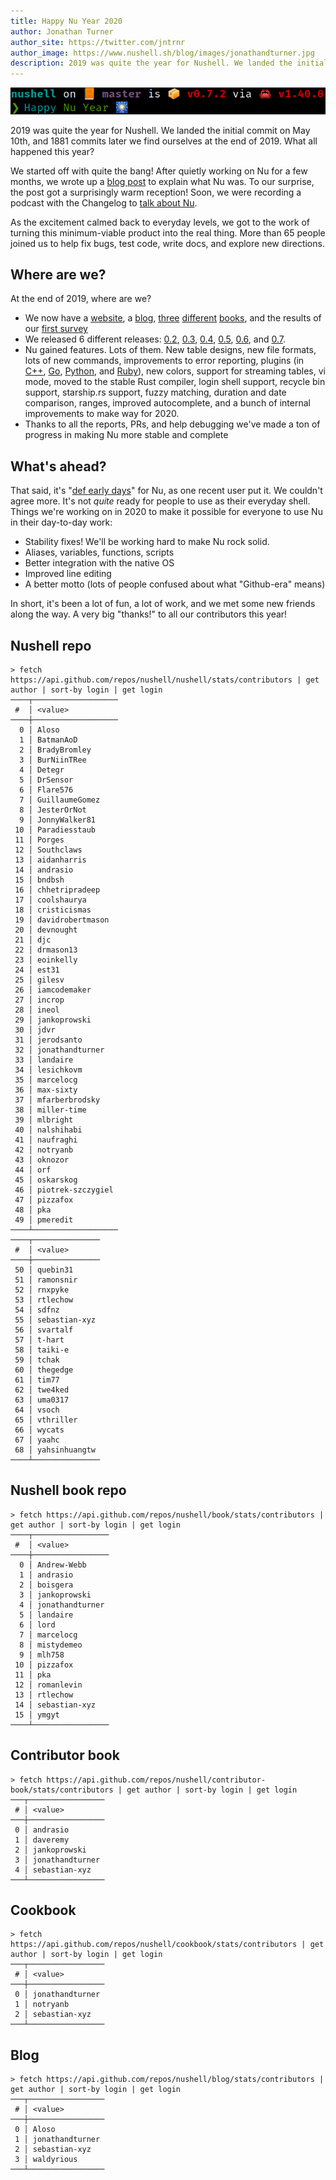 ```yaml
---
title: Happy Nu Year 2020
author: Jonathan Turner
author_site: https://twitter.com/jntrnr
author_image: https://www.nushell.sh/blog/images/jonathandturner.jpg
description: 2019 was quite the year for Nushell. We landed the initial commit on May 10th, and 1881 commits later we find ourselves at the end of 2019. What all happened this year?
---
```


![Happy Nu Year!](/assets/images/happy_nu_year_2020.png)

2019 was quite the year for Nushell. We landed the initial commit on May 10th, and 1881 commits later we find ourselves at the end of 2019. What all happened this year?

We started off with quite the bang! After quietly working on Nu for a few months, we wrote up a [blog post](https://www.nushell.sh/blog/2019-08-23-introducing-nushell) to explain what Nu was. To our surprise, the post got a surprisingly warm reception! Soon, we were recording a podcast with the Changelog to [talk about Nu](https://changelog.com/podcast/363).

As the excitement calmed back to everyday levels, we got to the work of turning this minimum-viable product into the real thing. More than 65 people joined us to help fix bugs, test code, write docs, and explore new directions.

## Where are we?

At the end of 2019, where are we?

- We now have a [website](https://nushell.sh), a [blog](https://www.nushell.sh/blog), [three](https://www.nushell.sh/book/) [different](https://www.nushell.sh/contributor-book/) [books](https://www.nushell.sh/cookbook/), and the results of our [first survey](https://www.nushell.sh/blog/2019-11-23-nushell-survey-results)
- We released 6 different releases: [0.2](https://www.nushell.sh/blog/2019-08-23-introducing-nushell), [0.3](https://www.nushell.sh/blog/2019-09-24-nushell_0_3_0), [0.4](https://www.nushell.sh/blog/2019-10-15-nushell-0_4_0), [0.5](https://www.nushell.sh/blog/2019-11-05-nushell-0_5_0), [0.6](https://www.nushell.sh/blog/2019-11-26-nushell-0_6_0), and [0.7](https://www.nushell.sh/blog/2019-12-18-nushell-0_7_0).
- Nu gained features. Lots of them. New table designs, new file formats, lots of new commands, improvements to error reporting, plugins (in [C++](https://github.com/lefticus/nu_plugin_calc), [Go](https://vsoch.github.io/2019/nushell-plugin-golang/), [Python](https://github.com/vsoch/nushell-plugin-python), and [Ruby](https://github.com/andrasio/nu-plugin/tree/master/examples)), new colors, support for streaming tables, vi mode, moved to the stable Rust compiler, login shell support, recycle bin support, starship.rs support, fuzzy matching, duration and date comparison, ranges, improved autocomplete, and a bunch of internal improvements to make way for 2020.
- Thanks to all the reports, PRs, and help debugging we've made a ton of progress in making Nu more stable and complete

## What's ahead?

That said, it's "[def early days](https://twitter.com/yoshuawuyts/status/1210367651354161152?s=20)" for Nu, as one recent user put it. We couldn't agree more. It's not _quite_ ready for people to use as their everyday shell. Things we're working on in 2020 to make it possible for everyone to use Nu in their day-to-day work:

- Stability fixes! We'll be working hard to make Nu rock solid.
- Aliases, variables, functions, scripts
- Better integration with the native OS
- Improved line editing
- A better motto (lots of people confused about what "Github-era" means)

In short, it's been a lot of fun, a lot of work, and we met some new friends along the way. A very big "thanks!" to all our contributors this year!

## Nushell repo

```nushell
> fetch https://api.github.com/repos/nushell/nushell/stats/contributors | get author | sort-by login | get login
────┬───────────────────
 #  │ <value>
────┼───────────────────
  0 │ Aloso
  1 │ BatmanAoD
  2 │ BradyBromley
  3 │ BurNiinTRee
  4 │ Detegr
  5 │ DrSensor
  6 │ Flare576
  7 │ GuillaumeGomez
  8 │ JesterOrNot
  9 │ JonnyWalker81
 10 │ Paradiesstaub
 11 │ Porges
 12 │ Southclaws
 13 │ aidanharris
 14 │ andrasio
 15 │ bndbsh
 16 │ chhetripradeep
 17 │ coolshaurya
 18 │ cristicismas
 19 │ davidrobertmason
 20 │ devnought
 21 │ djc
 22 │ drmason13
 23 │ eoinkelly
 24 │ est31
 25 │ gilesv
 26 │ iamcodemaker
 27 │ incrop
 28 │ ineol
 29 │ jankoprowski
 30 │ jdvr
 31 │ jerodsanto
 32 │ jonathandturner
 33 │ landaire
 34 │ lesichkovm
 35 │ marcelocg
 36 │ max-sixty
 37 │ mfarberbrodsky
 38 │ miller-time
 39 │ mlbright
 40 │ nalshihabi
 41 │ naufraghi
 42 │ notryanb
 43 │ oknozor
 44 │ orf
 45 │ oskarskog
 46 │ piotrek-szczygiel
 47 │ pizzafox
 48 │ pka
 49 │ pmeredit
────┴───────────────────
────┬───────────────
 #  │ <value>
────┼───────────────
 50 │ quebin31
 51 │ ramonsnir
 52 │ rnxpyke
 53 │ rtlechow
 54 │ sdfnz
 55 │ sebastian-xyz
 56 │ svartalf
 57 │ t-hart
 58 │ taiki-e
 59 │ tchak
 60 │ thegedge
 61 │ tim77
 62 │ twe4ked
 63 │ uma0317
 64 │ vsoch
 65 │ vthriller
 66 │ wycats
 67 │ yaahc
 68 │ yahsinhuangtw
────┴───────────────
```

## Nushell book repo

```nushell
> fetch https://api.github.com/repos/nushell/book/stats/contributors | get author | sort-by login | get login
────┬─────────────────
 #  │ <value>
────┼─────────────────
  0 │ Andrew-Webb
  1 │ andrasio
  2 │ boisgera
  3 │ jankoprowski
  4 │ jonathandturner
  5 │ landaire
  6 │ lord
  7 │ marcelocg
  8 │ mistydemeo
  9 │ mlh758
 10 │ pizzafox
 11 │ pka
 12 │ romanlevin
 13 │ rtlechow
 14 │ sebastian-xyz
 15 │ ymgyt
────┴─────────────────
```

## Contributor book

```nushell
> fetch https://api.github.com/repos/nushell/contributor-book/stats/contributors | get author | sort-by login | get login
───┬─────────────────
 # │ <value>
───┼─────────────────
 0 │ andrasio
 1 │ daveremy
 2 │ jankoprowski
 3 │ jonathandturner
 4 │ sebastian-xyz
───┴─────────────────
```

## Cookbook

```nushell
> fetch https://api.github.com/repos/nushell/cookbook/stats/contributors | get author | sort-by login | get login
───┬─────────────────
 # │ <value>
───┼─────────────────
 0 │ jonathandturner
 1 │ notryanb
 2 │ sebastian-xyz
───┴─────────────────
```

## Blog

```nushell
> fetch https://api.github.com/repos/nushell/blog/stats/contributors | get author | sort-by login | get login
───┬─────────────────
 # │ <value>
───┼─────────────────
 0 │ Aloso
 1 │ jonathandturner
 2 │ sebastian-xyz
 3 │ waldyrious
───┴─────────────────
```
